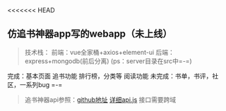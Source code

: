 <<<<<<< HEAD
## 仿追书神器app写的webapp（未上线）
> 技术栈：
> 前端：vue全家桶+axios+element-ui
> 后端：express+mongodb(前后分离)
		(ps：server目录在src中=-=)

完成：基本页面
	  追书功能
	  排行榜，分类等
	  阅读功能
未完成：书单，书评，社区，一系列bug =-=



> 追书神器api参照：[github地址](https://github.com/JustWayward/BookReader)
[详细api.js](https://github.com/jsntjinjin/simplereader/blob/master/app/common/api.js)
接口需要跨域

